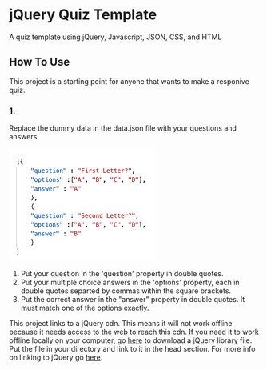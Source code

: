 # jQuery Quiz Template
A quiz template using jQuery, Javascript, JSON, CSS, and HTML

## How To Use
This project is a starting point for anyone that wants to make a responive quiz. 

### 1.
Replace the dummy data in the data.json file with your questions and answers.

![ScreenShot](docs/screenshot_data.png)

1. Put your question in the 'question' property in double quotes.
2. Put your multiple choice answers in the 'options' property, each in double quotes separted by commas within the square brackets.
3. Put the correct answer in the "answer" property in double quotes. It must match one of the options exactly.

This project links to a jQuery cdn. This means it will not work offline because it needs access to the web to reach this cdn. If you need it to work offline locally on your computer, go [here](https://jquery.com/download/) to download a jQuery library file. Put the file in your directory and link to it in the head section. For more info on linking to jQuery go [here](https://www.w3schools.com/jquery/jquery_get_started.asp).




